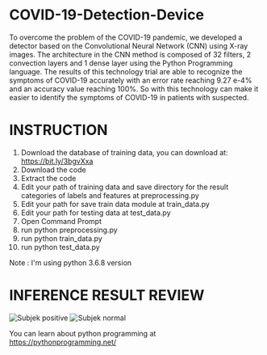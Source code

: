 # COVID-19-Detection-Device
To overcome the problem of the COVID-19 pandemic, we developed a detector based on the Convolutional Neural Network (CNN) using X-ray images. The architecture in the CNN method is composed of 32 filters, 2 convection layers and 1 dense layer using the Python Programming language. The results of this technology trial are able to recognize the symptoms of COVID-19 accurately with an error rate reaching 9.27 e-4% and an accuracy value reaching 100%. So with this technology can make it easier to identify the symptoms of COVID-19 in patients with suspected.

# INSTRUCTION
1. Download the database of training data, you can download at: https://bit.ly/3bgvXxa
2. Download the code
3. Extract the code
4. Edit your path of training data and save directory for the result categories of labels and features at preprocessing.py
5. Edit your path for save train data module at train_data.py
6. Edit your path for testing data at test_data.py
7. Open Command Prompt
8. run python preprocessing.py
9. run python train_data.py
10. run python test_data.py

Note : I'm using python 3.6.8 version

# INFERENCE RESULT REVIEW
![Subjek positive](https://user-images.githubusercontent.com/59139641/77219970-e248f800-6b75-11ea-9978-284d5f415607.JPG) ![Subjek normal](https://user-images.githubusercontent.com/59139641/77219976-f68cf500-6b75-11ea-9416-24b1ee20d1bf.JPG)

You can learn about python programming at https://pythonprogramming.net/
